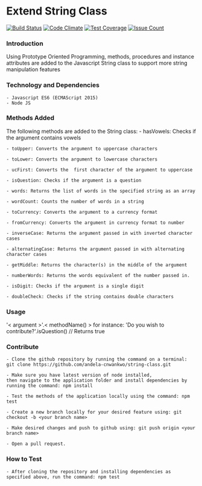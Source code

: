 # Extend String Class

[![Build Status](https://travis-ci.org/andela-cnwankwo/string-class.svg?branch=develop)](https://travis-ci.org/andela-cnwankwo/string-class) [![Code Climate](https://codeclimate.com/github/andela-cnwankwo/string-class/badges/gpa.svg)](https://codeclimate.com/github/andela-cnwankwo/string-class) [![Test Coverage](https://codeclimate.com/github/andela-cnwankwo/string-class/badges/coverage.svg)](https://codeclimate.com/github/andela-cnwankwo/string-class/coverage) [![Issue Count](https://codeclimate.com/github/andela-cnwankwo/string-class/badges/issue_count.svg)](https://codeclimate.com/github/andela-cnwankwo/string-class)

### Introduction
Using Prototype Oriented Programming, methods, procedures and instance attributes are added to the Javascript String class to support more string manipulation features

### Technology and Dependencies
    - Javascript ES6 (ECMAScript 2015)
    - Node JS

### Methods Added
 The following methods are added to the String class:
    - hasVowels: Checks if the argument contains vowels 

    - toUpper: Converts the argument to uppercase characters

    - toLower: Converts the argument to lowercase characters

    - ucFirst: Converts the  first character of the argument to uppercase

    - isQuestion: Checks if the argument is a question

    - words: Returns the list of words in the specified string as an array

    - wordCount: Counts the number of words in a string

    - toCurrency: Converts the argument to a currency format

    - fromCurrency: Converts the argument in currency format to number

    - inverseCase: Returns the argument passed in with inverted character cases

    - alternatingCase: Returns the argument passed in with alternating character cases

    - getMiddle: Returns the character(s) in the middle of the argument

    - numberWords: Returns the words equivalent of the number passed in.

    - isDigit: Checks if the argument is a single digit

    - doubleCheck: Checks if the string contains double characters

### Usage
'< argument >'.< methodName() > for instance: 'Do you wish to contribute?'.isQuestion()  // Returns true


### Contribute
    - Clone the github repository by running the command on a terminal: git clone https://github.com/andela-cnwankwo/string-class.git

    - Make sure you have latest version of node installed, 
    then navigate to the application folder and install dependencies by running the command: npm install

    - Test the methods of the application locally using the command: npm test

    - Create a new branch locally for your desired feature using: git checkout -b <your branch name>

    - Make desired changes and push to github using: git push origin <your branch name>

    - Open a pull request.

### How to Test
    - After cloning the repository and installing dependencies as specified above, run the command: npm test

